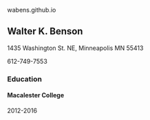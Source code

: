 wabens.github.io
<head>
<link rel="stylesheet" href="https://maxcdn.bootstrapcdn.com/bootstrap/3.3.7/css/bootstrap.min.css" integrity="sha384-BVYiiSIFeK1dGmJRAkycuHAHRg32OmUcww7on3RYdg4Va+PmSTsz/K68vbdEjh4u" crossorigin="anonymous">
</head>
<html>
  <body>
    <section>
      <h1>Walter K. Benson</h1>
      <p>1435 Washington St. NE, Minneapolis MN 55413</p>
      <p>612-749-7553</p>
    </section>
   
   <section>
      <h3>Education</h3>
      <div class="row">
        <h4 class = "col-sm-8">Macalester College</h4>
        <p class = "col-sm-2">2012-2016</p>
      </div>
   </section>
  </body>
</html>
